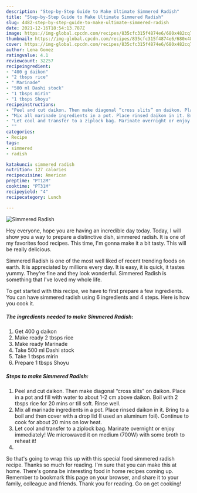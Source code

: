 ```yaml
---
description: "Step-by-Step Guide to Make Ultimate Simmered Radish"
title: "Step-by-Step Guide to Make Ultimate Simmered Radish"
slug: 4482-step-by-step-guide-to-make-ultimate-simmered-radish
date: 2021-12-16T18:54:13.787Z
image: https://img-global.cpcdn.com/recipes/835cfc315f4874e6/680x482cq70/simmered-radish-recipe-main-photo.jpg
thumbnail: https://img-global.cpcdn.com/recipes/835cfc315f4874e6/680x482cq70/simmered-radish-recipe-main-photo.jpg
cover: https://img-global.cpcdn.com/recipes/835cfc315f4874e6/680x482cq70/simmered-radish-recipe-main-photo.jpg
author: Lena Gomez
ratingvalue: 4.1
reviewcount: 32257
recipeingredient:
- "400 g daikon"
- "2 tbsps rice"
- " Marinade"
- "500 ml Dashi stock"
- "1 tbsps mirin"
- "1 tbsps Shoyu"
recipeinstructions:
- "Peel and cut daikon. Then make diagonal “cross slits” on daikon. Place in a pot and fill with water to about 1-2 cm above daikon. Boil with 2 tbsps rice for 20 mins or till soft. Rinse well."
- "Mix all marinade ingredients in a pot. Place rinsed daikon in it. Bring to a boil and then cover with a drop lid (I used an aluminum foil). Continue to cook for about 20 mins on low heat."
- "Let cool and transfer to a ziplock bag. Marinate overnight or enjoy immediately! We microwaved it on medium (700W) with some broth to reheat it!"
- ""
categories:
- Recipe
tags:
- simmered
- radish

katakunci: simmered radish 
nutrition: 127 calories
recipecuisine: American
preptime: "PT12M"
cooktime: "PT31M"
recipeyield: "4"
recipecategory: Lunch

---
```



![Simmered Radish](https://img-global.cpcdn.com/recipes/835cfc315f4874e6/680x482cq70/simmered-radish-recipe-main-photo.jpg)

Hey everyone, hope you are having an incredible day today. Today, I will show you a way to prepare a distinctive dish, simmered radish. It is one of my favorites food recipes. This time, I'm gonna make it a bit tasty. This will be really delicious.

Simmered Radish is one of the most well liked of recent trending foods on earth. It is appreciated by millions every day. It is easy, it is quick, it tastes yummy. They're fine and they look wonderful. Simmered Radish is something that I've loved my whole life.




To get started with this recipe, we have to first prepare a few ingredients. You can have simmered radish using 6 ingredients and 4 steps. Here is how you cook it.

<!--inarticleads1-->

##### The ingredients needed to make Simmered Radish:

1. Get 400 g daikon
1. Make ready 2 tbsps rice
1. Make ready  Marinade
1. Take 500 ml Dashi stock
1. Take 1 tbsps mirin
1. Prepare 1 tbsps Shoyu




<!--inarticleads2-->

##### Steps to make Simmered Radish:

1. Peel and cut daikon. Then make diagonal “cross slits” on daikon. Place in a pot and fill with water to about 1-2 cm above daikon. Boil with 2 tbsps rice for 20 mins or till soft. Rinse well.
1. Mix all marinade ingredients in a pot. Place rinsed daikon in it. Bring to a boil and then cover with a drop lid (I used an aluminum foil). Continue to cook for about 20 mins on low heat.
1. Let cool and transfer to a ziplock bag. Marinate overnight or enjoy immediately! We microwaved it on medium (700W) with some broth to reheat it!
1. 




So that's going to wrap this up with this special food simmered radish recipe. Thanks so much for reading. I'm sure that you can make this at home. There's gonna be interesting food in home recipes coming up. Remember to bookmark this page on your browser, and share it to your family, colleague and friends. Thank you for reading. Go on get cooking!
